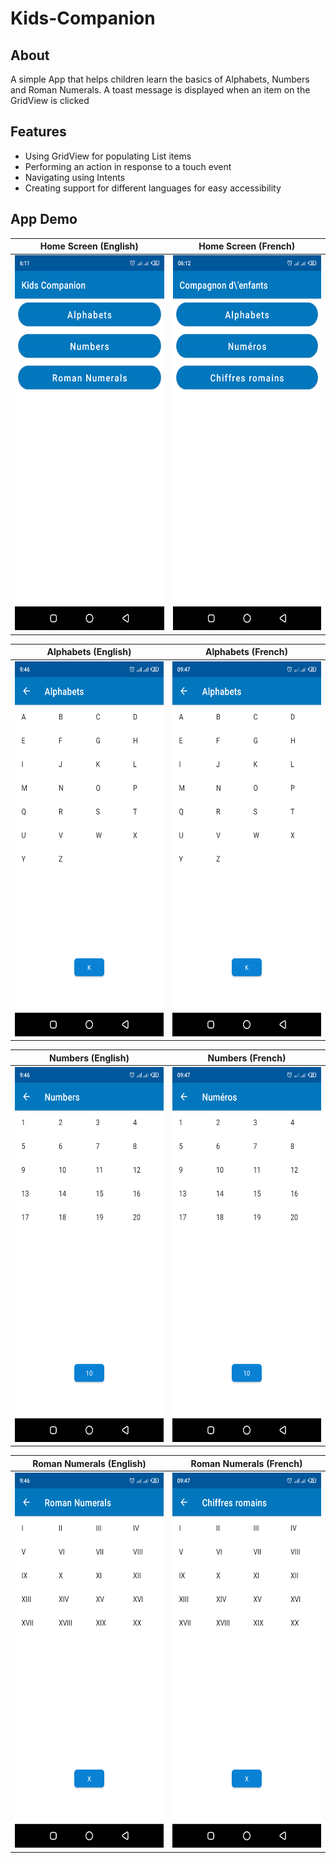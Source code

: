 # Kids-Companion

## About
A simple App that helps children learn the basics of Alphabets, Numbers and Roman Numerals. A toast message is displayed when an item on the GridView is clicked

## Features
* Using GridView for populating List items
* Performing an action in response to a touch event
* Navigating using Intents
* Creating support for different languages for easy accessibility

## App Demo

 |Home Screen (English)|Home Screen (French)|
 |:-:|:-:|
 |<img src="app/src/main/res/drawable/updated_home_screen_english.png" width=338 height=600>|<img src="app/src/main/res/drawable/updated_home_screen_french.png" width=338 height=600>|
 
 |Alphabets (English)|Alphabets (French)|
 |:-:|:-:|
 |<img src="app/src/main/res/drawable/alphabets_english.png" width=338 height=600>|<img src="app/src/main/res/drawable/alphabets_french.png" width=338 height=600>|
 
 |Numbers (English)|Numbers (French)|
 |:-:|:-:|
 |<img src="app/src/main/res/drawable/numbers_english.png" width=338 height=600>|<img src="app/src/main/res/drawable/numbers_french.png" width=338 height=600>|
 
 |Roman Numerals (English)|Roman Numerals (French)|
 |:-:|:-:|
 |<img src="app/src/main/res/drawable/roman_numerals_english.png" width=338 height=600>|<img src="app/src/main/res/drawable/roman_numerals_french.png" width=338 height=600>|
             
             
             
